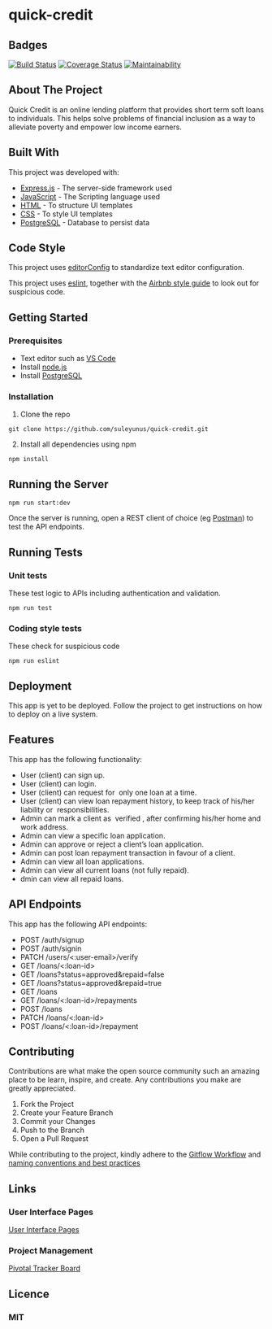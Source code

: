 # quick-credit

## Badges

[![Build Status](https://travis-ci.org/suleyunus/quick-credit.svg?branch=develop)](https://travis-ci.org/suleyunus/quick-credit)
[![Coverage Status](https://coveralls.io/repos/github/suleyunus/quick-credit/badge.svg?branch=develop)](https://coveralls.io/github/suleyunus/quick-credit?branch=develop)
[![Maintainability](https://api.codeclimate.com/v1/badges/6b20df12709a5db62096/maintainability)](https://codeclimate.com/github/suleyunus/quick-credit/maintainability)

## About The Project

Quick Credit is an online lending platform that provides short term soft loans to individuals. This helps solve problems of financial inclusion as a way to alleviate poverty and empower low income earners. 

## Built With

This project was developed with:
* [Express.js](https://expressjs.com/) - The server-side framework used
* [JavaScript](https://developer.mozilla.org/en-US/docs/Web/JavaScript/Reference) - The Scripting language used
* [HTML](https://developer.mozilla.org/en-US/docs/Web/HTML) - To structure UI templates
* [CSS](https://developer.mozilla.org/en-US/docs/Web/CSS) - To style UI templates
* [PostgreSQL](https://postgresql.org) - Database to persist data

## Code Style

This project uses [editorConfig](https://editorconfig.org) to standardize text editor configuration.

This project uses [eslint](https://eslint.org/), together with the [Airbnb style guide](https://github.com/airbnb/javascript) to look out for suspicious code.

## Getting Started

### Prerequisites 

* Text editor such as [VS Code](https://code.visualstudio.com/)
* Install [node.js](https://nodejs.org/en/)
* Install [PostgreSQL](https://www.postgresql.org/)

### Installation 

1. Clone the repo 
```
git clone https://github.com/suleyunus/quick-credit.git
```
2. Install all dependencies using npm
```
npm install
```
## Running the Server

```
npm run start:dev
```
Once the server is running, open a REST client of choice (eg [Postman](https://getpostman.com)) to test the API endpoints.

## Running Tests

### Unit tests

These test logic to APIs including authentication and validation.

```
npm run test
```

### Coding style tests

These check for suspicious code

```
npm run eslint
```

## Deployment 

This app is yet to be deployed. Follow the project to get instructions on how to deploy on a live system.

## Features

This app has the following functionality:
* User (client) can sign up. 
* User (client) can login.
* User (client) can request for ​ only​  one loan at a time. 
* User (client) can view loan repayment history, to keep track of his/her liability or 
responsibilities. 
* Admin can mark a client as ​ verified​ , after confirming his/her home and work address. 
* Admin can view a specific loan application. 
* Admin can approve or reject a client’s loan application.
* Admin can post loan repayment transaction in favour of a client.
* Admin can view all loan applications. 
* Admin can view all current loans (not fully repaid). 
* dmin can view all repaid loans.

## API Endpoints

This app has the following API endpoints:
* POST /auth/signup
* POST /auth/signin
* PATCH /users/<:user-email>/verify
* GET /loans/<:loan-id>
* GET /loans?status=approved&repaid=false
* GET /loans?status=approved&repaid=true
* GET /loans 
* GET /loans/<:loan-id>/repayments
* POST /loans
* PATCH /loans/<:loan-id>
* POST /loans/<:loan-id>/repayment

## Contributing

Contributions are what make the open source community such an amazing place to be learn, inspire, and create. Any contributions you make are greatly appreciated.

1. Fork the Project
2. Create your Feature Branch
3. Commit your Changes
4. Push to the Branch 
5. Open a Pull Request

While contributing to the project, kindly adhere to the [Gitflow Workflow](https://www.atlassian.com/git/tutorials/comparing-workflows/gitflow-workflow) and [naming conventions and best practices](https://github.com/andela/bestpractices/wiki/Git-naming-conventions-and-best-practices)

## Links

### User Interface Pages

[User Interface Pages](https://suleyunus.github.io/quick-credit/UI)

### Project Management

[Pivotal Tracker Board](https://www.pivotaltracker.com/n/projects/2326969)

## Licence

### MIT

